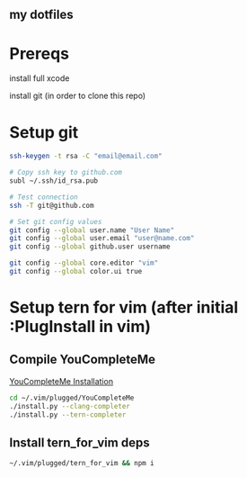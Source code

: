 ## my dotfiles

# Prereqs

install full xcode

install git (in order to clone this repo)

# Setup git

```sh
ssh-keygen -t rsa -C "email@email.com"

# Copy ssh key to github.com
subl ~/.ssh/id_rsa.pub

# Test connection
ssh -T git@github.com

# Set git config values
git config --global user.name "User Name"
git config --global user.email "user@name.com"
git config --global github.user username

git config --global core.editor "vim"
git config --global color.ui true
```

# Setup tern for vim (after initial :PlugInstall in vim)

## Compile YouCompleteMe

[YouCompleteMe Installation](https://github.com/Valloric/YouCompleteMe#installation)

```sh
cd ~/.vim/plugged/YouCompleteMe
./install.py --clang-completer
./install.py --tern-completer
```
## Install tern_for_vim deps

```sh
~/.vim/plugged/tern_for_vim && npm i
```


